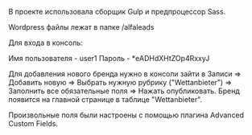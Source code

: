 В проекте использовала сборщик Gulp и предпроцессор Sass.

Wordpress файлы лежат в папке /alfaleads

Для входа в консоль:

Имя пользователя - user1
Пароль - *eADHdXHtZOp4RxxyJ

Для добавления нового бренда нужно в консоли зайти в Записи => Добавить новую => Выбрать нужную рубрику ("Wettanbieter")  => Заполнить все обязательные поля  => Нажать опубликовать. Бренд появится на главной странице в таблице "Wettanbieter".

Произвольные поля были настроены с помощью плагина Advanced Custom Fields.
